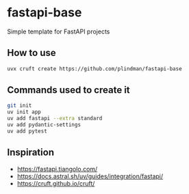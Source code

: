# fastapi-base

Simple template for FastAPI projects

## How to use

``` sh
uvx cruft create https://github.com/plindman/fastapi-base
```

## Commands used to create it

```sh
git init
uv init app 
uv add fastapi --extra standard 
uv add pydantic-settings
uv add pytest
```

## Inspiration

- https://fastapi.tiangolo.com/
- https://docs.astral.sh/uv/guides/integration/fastapi/
- https://cruft.github.io/cruft/
